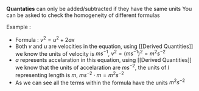 **Quantaties** can only be added/subtracted if they have the same units 
You can be asked to check the homogeneity of different formulas

Example :
- Formula : $v^2=u^2+2ax$
- Both $v$ and $u$ are velocities in the equation, using [[Derived Quantities]] we know the units of velocity is $ms^{-1}$, $v^{2}= (ms^{-1})^2=m^2s^{-2}$
- $a$ represents accelaration in this equation, using [[Derived Quantities]]  we know that the units of accelaration are $ms^{-2}$, the units of $l$ representing length is $m$, $ms^{-2} \cdot m=m^2s^{-2}$
- As we can see all the terms within the formula have the units $m^2s^{-2}$